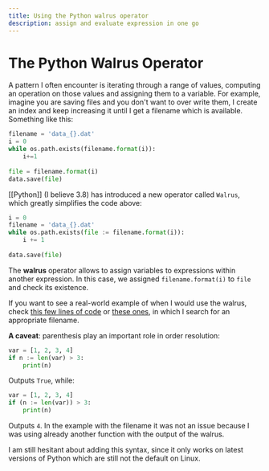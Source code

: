 ```yaml
---
title: Using the Python walrus operator
description: assign and evaluate expression in one go
---
```

# The Python Walrus Operator
A pattern I often encounter is iterating through a range of values, computing an operation on those values and assigning them to a variable. For example, imagine you are saving files and you don't want to over write them, I create an index and keep increasing it until I get a filename which is available. Something like this:

```python
filename = 'data_{}.dat'
i = 0
while os.path.exists(filename.format(i)):
	i+=1
    
file = filename.format(i)
data.save(file)
```

[[Python]] (I believe 3.8) has introduced a new operator called ``Walrus``, which greatly simplifies the code above:

```python
i = 0
filename = 'data_{}.dat'
while os.path.exists(file := filename.format(i)):
	i += 1
    
data.save(file)
```

The **walrus** operator allows to assign variables to expressions within another expression. In this case, we assigned ``filename.format(i)`` to ``file`` and check its existence. 

If you want to see a real-world example of when I would use the walrus, check [this few lines of code](https://github.com/aquilesC/experimentor/blob/9d3320694223a1081c69a4081bed3aeb2ae6b2cd/experimentor/models/experiments/base_experiment.py#L222) or [these ones](https://github.com/PFTL/py4lab/blob/393c945c83125f92263d2c30a25a321684519ebc/ch_09/PythonForTheLab/Model/experiment.py#L83), in which I search for an appropriate filename. 

**A caveat**: parenthesis play an important role in order resolution:

```python
var = [1, 2, 3, 4]
if n := len(var) > 3:
    print(n)
```

Outputs ``True``, while:

```python
var = [1, 2, 3, 4]
if (n := len(var)) > 3:
    print(n)
```

Outputs ``4``. In the example with the filename it was not an issue because I was using already another function with the output of the walrus. 

I am still hesitant about adding this syntax, since it only works on latest versions of Python which are still not the default on Linux. 
